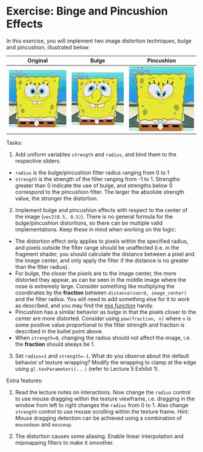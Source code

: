 # Exercise: Binge and Pincushion Effects
In this exercise, you will implement two image distortion techniques, bulge and pincushion, illustrated below:

Original | Bulge                      |  Pincushion
:-------------------------:|:-------------------------:|:-------------------------:
![Original](img/original.png "original") | ![Bulge](img/bulge.png "bulge") | ![Pincushion](img/pincushion.png "pincushion")

Tasks:

1. Add uniform variables `strength` and `radius`, and bind them to the respective sliders. 
* `radius` is the bulge/pincushion filter radius ranging from 0 to 1
* `strength` is the strength of the filter ranging from -1 to 1. Strengths greater than 0 indicate the use of bulge, and strengths below 0 correspond to the pincushion filter. The larger the absolute strength value, the stronger the distortion.

2. Implement bulge and pincushion effects with respect to the center of the image (`vec2(0.5, 0.5)`). There is no general formula for the bulge/pincushion distortions, so there can be multiple valid implementations. Keep these in mind when working on the logic:
* The distortion effect only applies to pixels within the specified radius, and pixels outside the filter range should be unaffected (i.e. in the fragment shader, you should calculate the distance between a pixel and the image center, and only apply the filter if the distance is no greater than the filter radius).
* For bulge, the closer the pixels are to the image center, the more distorted they appear, as can be seen in the middle image where the nose is extremely large. Consider something like multiplying the coordinates by the **fraction** between `distance(coord, image_center)` and the filter radius. You will need to add something else for it to work as described, and you may find the [mix function](https://thebookofshaders.com/glossary/?search=mix) handy.
* Pincushion has a similar behavior as bulge in that the pixels closer to the center are more distorted. Consider using `pow(fraction, n)` where `n` is some positive value proportional to the filter strength and fraction is described in the bullet point above.
* When `strength=0`, changing the radius should not affect the image, i.e. the **fraction** should always be 1.

3. Set `radius=1` and `strength=-1`. What do you observe about the default behavior of texture wrapping? Modify the wrapping to clamp at the edge using `gl.texParameteri(...)` (refer to Lecture 5 Exhibit 1).

Extra features:
1. Read the lecture notes on interactions. Now change the `radius` control to use mouse dragging within the texture viewframe, i.e. dragging in the window from left to right changes the `radius` from 0 to 1. Also change `strength` control to use mouse scrolling within the texture frame. Hint: Mouse dragging detection can be achieved using a combination of `mousedown` and `mouseup`.

2. The distortion causes some aliasing. Enable linear interpolation and mipmapping filters to make it smoother.
